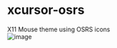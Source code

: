 # xcursor-osrs
X11 Mouse theme using OSRS icons  
![image](https://user-images.githubusercontent.com/1125449/102727081-29247380-42e9-11eb-9a16-7b96ef8d6d39.png)

